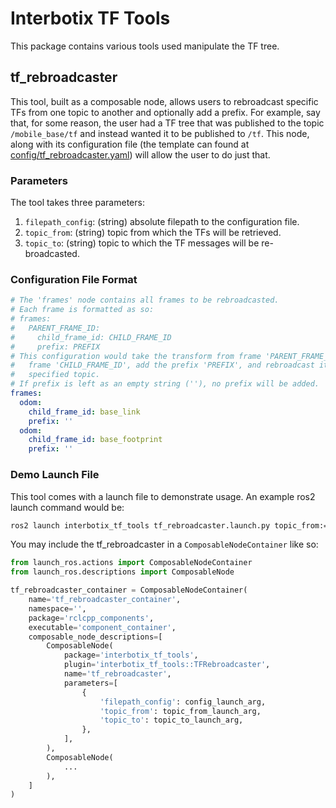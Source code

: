# Interbotix TF Tools

This package contains various tools used manipulate the TF tree.

## tf_rebroadcaster

This tool, built as a composable node, allows users to rebroadcast specific TFs from one topic to another and optionally add a prefix. For example, say that, for some reason, the user had a TF tree that was published to the topic `/mobile_base/tf` and instead wanted it to be published to `/tf`. This node, along with its configuration file (the template can found at [config/tf_rebroadcaster.yaml](config/tf_rebroadcaster.yaml)) will allow the user to do just that.

### Parameters

The tool takes three parameters:

1. `filepath_config`: (string) absolute filepath to the configuration file.
2. `topic_from`: (string) topic from which the TFs will be retrieved.
3. `topic_to`: (string) topic to which the TF messages will be re-broadcasted.

### Configuration File Format

```yaml
# The 'frames' node contains all frames to be rebroadcasted.
# Each frame is formatted as so:
# frames:
#   PARENT_FRAME_ID:
#     child_frame_id: CHILD_FRAME_ID
#     prefix: PREFIX
# This configuration would take the transform from frame 'PARENT_FRAME_ID' to
#   frame 'CHILD_FRAME_ID', add the prefix 'PREFIX', and rebroadcast it to the
#   specified topic.
# If prefix is left as an empty string (''), no prefix will be added.
frames:
  odom:
    child_frame_id: base_link
    prefix: ''
  odom:
    child_frame_id: base_footprint
    prefix: ''
```

### Demo Launch File

This tool comes with a launch file to demonstrate usage. An example ros2 launch command would be:

```bash
ros2 launch interbotix_tf_tools tf_rebroadcaster.launch.py topic_from:="/tf/mobile_base" topic_to:="/tf"
```

You may include the tf_rebroadcaster in a `ComposableNodeContainer` like so:

```python
from launch_ros.actions import ComposableNodeContainer
from launch_ros.descriptions import ComposableNode

tf_rebroadcaster_container = ComposableNodeContainer(
    name='tf_rebroadcaster_container',
    namespace='',
    package='rclcpp_components',
    executable='component_container',
    composable_node_descriptions=[
        ComposableNode(
            package='interbotix_tf_tools',
            plugin='interbotix_tf_tools::TFRebroadcaster',
            name='tf_rebroadcaster',
            parameters=[
                {
                    'filepath_config': config_launch_arg,
                    'topic_from': topic_from_launch_arg,
                    'topic_to': topic_to_launch_arg,
                },
            ],
        ),
        ComposableNode(
            ...
        ),
    ]
)
```
